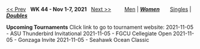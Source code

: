 [<< Prev](women_doubles_2143.md) &nbsp; **WK 44 - Nov 1-7, 2021** &nbsp; [Next >>](women_doubles_2145.md) &nbsp;&nbsp;&nbsp;&nbsp;&nbsp;&nbsp;&nbsp; [Men](./men_doubles_2144.md) &#124; [***Women***](./women_doubles_2144.md) &nbsp;&nbsp;&nbsp;&nbsp;&nbsp; [Singles](./women_singles_2144.md) &#124; [***Doubles***](./women_doubles_2144.md)

**Upcoming Tournaments**
Click link to go to tournament website:
  2021-11-05 - ASU Thunderbird Invitational
  2021-11-05 - FGCU Cellegiate Open
  2021-11-05 - Gonzaga Invite
  2021-11-05 - Seahawk Ocean Classic